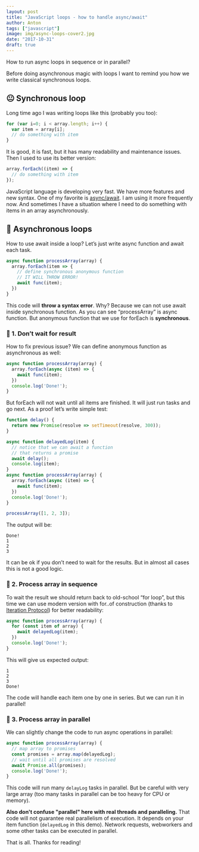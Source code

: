 ```yaml
---
layout: post
title: "JavaScript loops - how to handle async/await"
author: Anton
tags: ["javascript"]
image: img/async-loops-cover2.jpg
date: "2017-10-31"
draft: true
---
```


How to run async loops in sequence or in parallel?

Before doing asynchronous magic with loops I want to remind you how we write classical synchronous loops.

## 😐 Synchronous loop
Long time ago I was writing loops like this (probably you too):

```javascript
for (var i=0; i < array.length; i++) {
  var item = array[i];
  // do something with item
}
```

It is good, it is fast, but it has many readability and maintenance issues. Then I used to use its better version:

```javascript
array.forEach((item) => {
  // do something with item
});
```

JavaScript language is developing very fast. We have more features and new syntax. One of my favorite is [async/await](https://developer.mozilla.org/en-US/docs/Web/JavaScript/Reference/Statements/async_function). I am using it more frequently now. And sometimes I have a situation where I need to do something with items in an array asynchronously.

## 🤗 Asynchronous loops

How to use await inside a loop? Let’s just write async function and await each task.

```javascript
async function processArray(array) {
  array.forEach(item => {
    // define synchronous anonymous function
    // IT WILL THROW ERROR!
    await func(item);
  })
}
```


This code will **throw a syntax error**. Why? Because we can not use await inside synchronous function. As you can see “processArray” is async function. But anonymous function that we use for forEach is **synchronous**.

### 🤔 1. Don’t wait for result

How to fix previous issue? We can define anonymous function as asynchronous as well:

```javascript
async function processArray(array) {
  array.forEach(async (item) => {
    await func(item);
  })
  console.log('Done!');
}
```

But forEach will not wait until all items are finished. It will just run tasks and go next. As a proof let’s write simple test:

```javascript
function delay() {
  return new Promise(resolve => setTimeout(resolve, 300));
}

async function delayedLog(item) {
  // notice that we can await a function
  // that returns a promise
  await delay();
  console.log(item);
}
async function processArray(array) {
  array.forEach(async (item) => {
    await func(item);
  })
  console.log('Done!');
}

processArray([1, 2, 3]);
```

The output will be:

```
Done!
1
2
3
```

It can be ok if you don’t need to wait for the results. But in almost all cases this is not a good logic.

### 👊 2. Process array in sequence

To wait the result we should return back to old-school “for loop”, but this time we can use modern version with for..of construction (thanks to [Iteration Protocol](https://developer.mozilla.org/en-US/docs/Web/JavaScript/Reference/Iteration_protocols)) for better readability:

```javascript
async function processArray(array) {
  for (const item of array) {
    await delayedLog(item);
  })
  console.log('Done!');
}
```

This will give us expected output:

```
1
2
3
Done!
```

The code will handle each item one by one in series. But we can run it in parallel!

### 💪 3. Process array in parallel

We can slightly change the code to run async operations in parallel:

```javascript
async function processArray(array) {
  // map array to promises
  const promises = array.map(delayedLog);
  // wait until all promises are resolved
  await Promise.all(promises);
  console.log('Done!');
}
```

This code will run many `delayLog` tasks in parallel. But be careful with very large array (too many tasks in parallel can be too heavy for CPU or memory).

**Also don't confuse "parallel" here with real threads and paralleling.** That code will not guarantee real parallelism of execution. It depends on your item function (`delayedLog` in this demo). Network requests, webworkers and some other tasks can be executed in parallel.

That is all. Thanks for reading!